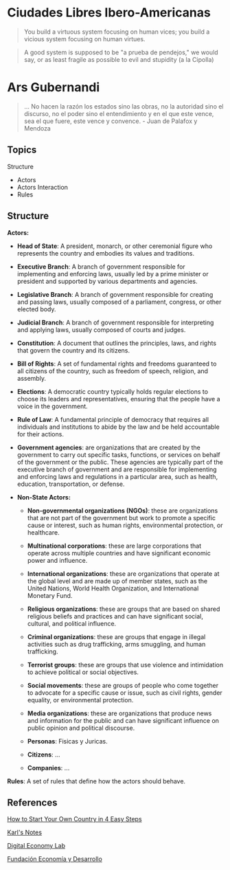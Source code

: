 # Ciudades Libres Ibero-Americanas

> You build a virtuous system focusing on human vices; you build a vicious system focusing on human virtues.

> A good system is supposed to be "a prueba de pendejos," we would say, or as least fragile as possible to evil and stupidity (a la Cipolla)

# Ars Gubernandi

> ... No hacen la razón los estados sino las obras, no la autoridad sino el discurso, no el poder sino el entendimiento y en el que este vence,  sea el que fuere, este vence y convence. - Juan de Palafox y Mendoza

## Topics
Structure
- Actors
- Actors Interaction
- Rules

## Structure

**Actors:**

- **Head of State**: A president, monarch, or other ceremonial figure who represents the country and embodies its values and traditions.

- **Executive Branch**: A branch of government responsible for implementing and enforcing laws, usually led by a prime minister or president and supported by various departments and agencies.

- **Legislative Branch**: A branch of government responsible for creating and passing laws, usually composed of a parliament, congress, or other elected body.

- **Judicial Branch**: A branch of government responsible for interpreting and applying laws, usually composed of courts and judges.

- **Constitution**: A document that outlines the principles, laws, and rights that govern the country and its citizens.

- **Bill of Rights**: A set of fundamental rights and freedoms guaranteed to all citizens of the country, such as freedom of speech, religion, and assembly.

- **Elections**: A democratic country typically holds regular elections to choose its leaders and representatives, ensuring that the people have a voice in the government.

- **Rule of Law**: A fundamental principle of democracy that requires all individuals and institutions to abide by the law and be held accountable for their actions.

- **Government agencies**: are organizations that are created by the government to carry out specific tasks, functions, or services on behalf of the government or the public. These agencies are typically part of the executive branch of government and are responsible for implementing and enforcing laws and regulations in a particular area, such as health, education, transportation, or defense.

- **Non-State Actors:** 
  - **Non-governmental organizations (NGOs)**: these are organizations that are not part of the government but work to promote a specific cause or interest, such as human rights, environmental protection, or healthcare.

  - **Multinational corporations**: these are large corporations that operate across multiple countries and have significant economic power and influence.

  - **International organizations**: these are organizations that operate at the global level and are made up of member states, such as the United Nations, World Health Organization, and International Monetary Fund.

  - **Religious organizations**: these are groups that are based on shared religious beliefs and practices and can have significant social, cultural, and political influence.

  - **Criminal organizations**: these are groups that engage in illegal activities such as drug trafficking, arms smuggling, and human trafficking.

  - **Terrorist groups**: these are groups that use violence and intimidation to achieve political or social objectives.

  - **Social movements**: these are groups of people who come together to advocate for a specific cause or issue, such as civil rights, gender equality, or environmental protection.

  - **Media organizations**: these are organizations that produce news and information for the public and can have significant influence on public opinion and political discourse.
 
  - **Personas**: Fisicas y Juricas.
 
  - **Citizens**: ...

  - **Companies**: ...

**Rules**: A set of rules that define how the actors should behave.

## References

[How to Start Your Own Country in 4 Easy Steps](https://foreignpolicy.com/2008/02/26/how-to-start-your-own-country-in-four-easy-steps/)

[Karl's Notes](https://www.karlsnotes.com/)

[Digital Economy Lab](https://digitaleconomy.stanford.edu/)

[Fundación Economía y Desarrollo](https://lafundacion.do/)
